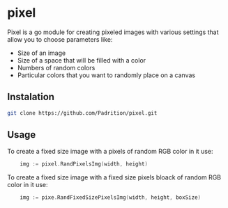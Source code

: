 # pixel

Pixel is a go module for creating pixeled images with various settings that allow you to choose parameters like:
* Size of an image
* Size of a space that will be filled with a color
* Numbers of random colors
* Particular colors that you want to randomly place on a canvas

## Instalation

```bash
git clone https://github.com/Padrition/pixel.git
```

## Usage 

To create a fixed size image with a pixels of random RGB color in it use:
```go
	img := pixel.RandPixelsImg(width, height)
```

To create a fixed size image with a fixed size pixels bloack of random RGB color in it use:
```go
	img := pixe.RandFixedSizePixelsImg(width, height, boxSize)
```
